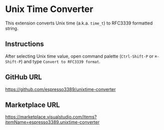 # Unix Time Converter

This extension converts Unix time (a.k.a. `time_t`) to RFC3339 formatted string.

## Instructions

After selecting Unix time value, open command palette (`Ctrl-Shift-P` or `⌘-Shift-P`) and type `Convert to RFC3339 format`.

## GitHub URL
https://github.com/espresso3389/unixtime-converter

## Marketplace URL
https://marketplace.visualstudio.com/items?itemName=espresso3389.unixtime-converter